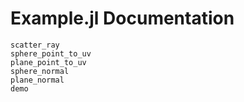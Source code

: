 # Example.jl Documentation


```@docs
scatter_ray
sphere_point_to_uv
plane_point_to_uv
sphere_normal
plane_normal
demo
```

